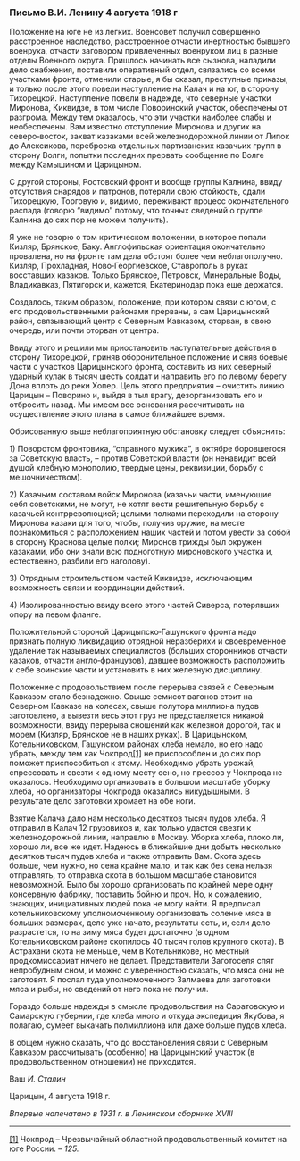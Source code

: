 ### Письмо В.И. Ленину 4 августа 1918 г

Положение на юге не из легких. Военсовет получил совершенно расстроенное наследство, расстроенное отчасти инертностью бывшего военрука, отчасти заговором привлеченных военруком лиц в разные отделы Военного округа. Пришлось начинать все сызнова, наладили дело снабжения, поставили оперативный отдел, связались со всеми участками фронта, отменили старые, я бы сказал, преступные приказы, и только после этого повели наступление на Калач и на юг, в сторону Тихорецкой. Наступление повели в надежде, что северные участки Миронова, Киквидзе, в том числе Поворинский участок, обеспечены от разгрома. Между тем оказалось, что эти участки наиболее слабы и необеспечены. Вам известно отступление Миронова и других на северо‑восток, захват казаками всей железнодорожной линии от Липок до Алексикова, переброска отдельных партизанских казачьих групп в сторону Волги, попытки последних прервать сообщение по Волге между Камышином и Царицыном.

С другой стороны, Ростовский фронт и вообще группы Калнина, ввиду отсутствия снарядов и патронов, потеряли свою стойкость, сдали Тихорецкую, Торговую и, видимо, переживают процесс окончательного распада (говорю “видимо” потому, что точных сведений о группе Калнина до сих пор не можем получить).

Я уже не говорю о том критическом положении, в которое попали Кизляр, Брянское, Баку. Англофильская ориентация окончательно провалена, но на фронте там дела обстоят более чем неблагополучно. Кизляр, Прохладная, Ново‑Георгиевское, Ставрополь в руках восставших казаков. Только Брянское, Петровск, Минеральные Воды, Владикавказ, Пятигорск и, кажется, Екатеринодар пока еще держатся.

Создалось, таким образом, положение, при котором связи с югом, с его продовольственными районами прерваны, а сам Царицынский район, связывающий центр с Северным Кавказом, оторван, в свою очередь, или почти оторван от центра.

Ввиду этого и решили мы приостановить наступательные действия в сторону Тихорецкой, приняв оборонительное положение и сняв боевые части с участков Царицынского фронта, составить из них северный ударный кулак в тысяч шесть солдат и направить его по левому берегу Дона вплоть до реки Хопер. Цель этого предприятия – очистить линию Царицын – Поворино и, выйдя в тыл врагу, дезорганизовать его и отбросить назад. Мы имеем все основания рассчитывать на осуществление этого плана в самое ближайшее время.

Обрисованную выше неблагоприятную обстановку следует объяснить:

1) Поворотом фронтовика, “справного мужика”, в октябре боровшегося за Советскую власть, – против Советской власти (он ненавидит всей душой хлебную монополию, твердые цены, реквизиции, борьбу с мешочничеством).

2) Казачьим составом войск Миронова (казачьи части, именующие себя советскими, не могут, не хотят вести решительную борьбу с казачьей контрреволюцией; целыми полками переходили на сторону Миронова казаки для того, чтобы, получив оружие, на месте познакомиться с расположением наших частей и потом увести за собой в сторону Краснова целые полки; Миронов трижды был окружен казаками, ибо они знали всю подноготную мироновского участка и, естественно, разбили его наголову).

3) Отрядным строительством частей Киквидзе, исключающим возможность связи и координации действий.

4) Изолированностью ввиду всего этого частей Сиверса, потерявших опору на левом фланге.

Положительной стороной Царицыпско‑Гашунского фронта надо признать полную ликвидацию отрядной неразберихи и своевременное удаление так называемых специалистов (больших сторонников отчасти казаков, отчасти англо‑французов), давшее возможность расположить к себе воинские части и установить в них железную дисциплину.

Положение с продовольствием после перерыва связей с Северным Кавказом стало безнадежно. Свыше семисот вагонов стоит на Северном Кавказе на колесах, свыше полутора миллиона пудов заготовлено, а вывезти весь этот груз не представляется никакой возможности, ввиду перерыва сношений как железной дорогой, так и морем (Кизляр, Брянское не в наших руках). В Царицынском, Котельниковском, Гашунском районах хлеба немало, но его надо убрать, между тем как Чокпрод[[1]](#_ftn1) не приспособлен и до сих пор поможет приспособиться к этому. Необходимо убрать урожай, спрессовать и свезти к одному месту сено, но прессов у Чокпрода не оказалось. Необходимо организовать в большом масштабе уборку хлеба, но организаторы Чокпрода оказались никудышными. В результате дело заготовки хромает на обе ноги.

Взятие Калача дало нам несколько десятков тысяч пудов хлеба. Я отправил в Калач 12 грузовиков и, как только удастся свезти к железнодорожной линии, направлю в Москву. Уборка хлеба, плохо ли, хорошо ли, все же идет. Надеюсь в ближайшие дни добыть несколько десятков тысяч пудов хлеба и также отправить Вам. Скота здесь больше, чем нужно, но сена крайне мало, и так как без сена нельзя отправлять, то отправка скота в большом масштабе становится невозможной. Было бы хорошо организовать по крайней мере одну консервную фабрику, поставить бойню и проч. Но, к сожалению, знающих, инициативных людей пока не могу найти. Я предписал котельниковскому уполномоченному организовать соление мяса в больших размерах, дело уже начато, результаты есть, и, если дело разрастется, то на зиму мяса будет достаточно (в одном Котельниковском районе скопилось 40 тысяч голов крупного скота). В Астрахани скота не меньше, чем в Котельникове, но местный продкомиссариат ничего не делает. Представители Заготоселя спят непробудным сном, и можно с уверенностью сказать, что мяса они не заготовят. Я послал туда уполномоченного Залмаева для заготовки мяса и рыбы, но сведений от него пока не получил.

Гораздо больше надежды в смысле продовольствия на Саратовскую и Самарскую губернии, где хлеба много и откуда экспедиция Якубова, я полагаю, сумеет выкачать полмиллиона или даже больше пудов хлеба.

В общем нужно сказать, что до восстановления связи с Северным Кавказом рассчитывать (особенно) на Царицынский участок (в продовольственном отношении) не приходится.

Ваш _И. Сталин_

Царицын, 4 августа 1918 г.

_Впервые напечатано в 1931_ _г. в Ленинском сборнике_ _XVIII_

  

---

[[1]](#_ftnref1) Чокпрод – Чрезвычайный областной продовольственный комитет на юге России. – _125._